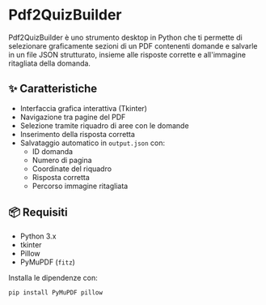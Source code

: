# Pdf2QuizBuilder

Pdf2QuizBuilder è uno strumento desktop in Python che ti permette di selezionare graficamente sezioni di un PDF contenenti domande e salvarle in un file JSON strutturato, insieme alle risposte corrette e all'immagine ritagliata della domanda.

## ✨ Caratteristiche
- Interfaccia grafica interattiva (Tkinter)
- Navigazione tra pagine del PDF
- Selezione tramite riquadro di aree con le domande
- Inserimento della risposta corretta
- Salvataggio automatico in `output.json` con:
  - ID domanda
  - Numero di pagina
  - Coordinate del riquadro
  - Risposta corretta
  - Percorso immagine ritagliata

## 📦 Requisiti

- Python 3.x
- tkinter
- Pillow
- PyMuPDF (`fitz`)

Installa le dipendenze con:
```bash
pip install PyMuPDF pillow
